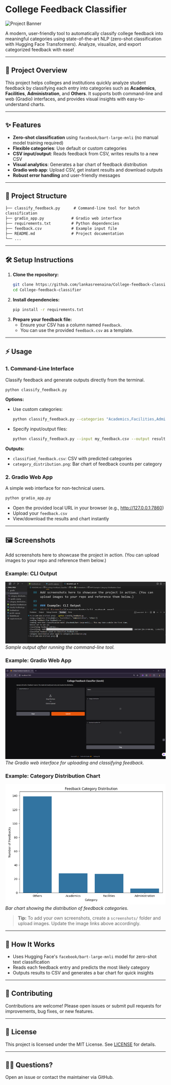 # College Feedback Classifier

![Project Banner](https://img.shields.io/badge/AI-NLP-blue?style=for-the-badge)

A modern, user-friendly tool to automatically classify college feedback into meaningful categories using state-of-the-art NLP (zero-shot classification with Hugging Face Transformers). Analyze, visualize, and export categorized feedback with ease!

---

## 🚀 Project Overview
This project helps colleges and institutions quickly analyze student feedback by classifying each entry into categories such as **Academics**, **Facilities**, **Administration**, and **Others**. It supports both command-line and web (Gradio) interfaces, and provides visual insights with easy-to-understand charts.

---

## ✨ Features
- **Zero-shot classification** using `facebook/bart-large-mnli` (no manual model training required)
- **Flexible categories**: Use default or custom categories
- **CSV input/output**: Reads feedback from CSV, writes results to a new CSV
- **Visual analytics**: Generates a bar chart of feedback distribution
- **Gradio web app**: Upload CSV, get instant results and download outputs
- **Robust error handling** and user-friendly messages

---

## 📂 Project Structure
```
├── classify_feedback.py      # Command-line tool for batch classification
├── gradio_app.py            # Gradio web interface
├── requirements.txt         # Python dependencies
├── feedback.csv             # Example input file
├── README.md                # Project documentation
└── ...
```

---

## 🛠️ Setup Instructions
1. **Clone the repository:**
   ```bash
   git clone https://github.com/lankasreenaina/College-feedback-classifier.git
   cd College-feedback-classifier
   ```
2. **Install dependencies:**
   ```bash
   pip install -r requirements.txt
   ```
3. **Prepare your feedback file:**
   - Ensure your CSV has a column named `Feedback`.
   - You can use the provided `feedback.csv` as a template.

---

## ⚡ Usage

### 1. Command-Line Interface
Classify feedback and generate outputs directly from the terminal.

```bash
python classify_feedback.py
```

**Options:**
- Use custom categories:
  ```bash
  python classify_feedback.py --categories "Academics,Facilities,Administration,Others,Hostel"
  ```
- Specify input/output files:
  ```bash
  python classify_feedback.py --input my_feedback.csv --output results.csv --plot my_plot.png
  ```

**Outputs:**
- `classified_feedback.csv`: CSV with predicted categories
- `category_distribution.png`: Bar chart of feedback counts per category

### 2. Gradio Web App
A simple web interface for non-technical users.

```bash
python gradio_app.py
```
- Open the provided local URL in your browser (e.g., http://127.0.0.1:7860)
- Upload your `feedback.csv`
- View/download the results and chart instantly

---

## 🖼️ Screenshots
Add screenshots here to showcase the project in action. (You can upload images to your repo and reference them below.)

### Example: CLI Output
![CLI Example](screenshots/cli_output.png)
*Sample output after running the command-line tool.*

### Example: Gradio Web App
![Gradio UI](screenshots/gradio_ui.png)
*The Gradio web interface for uploading and classifying feedback.*

### Example: Category Distribution Chart
![Category Chart](screenshots/category_distribution.png)
*Bar chart showing the distribution of feedback categories.*

> **Tip:** To add your own screenshots, create a `screenshots/` folder and upload images. Update the image links above accordingly.

---

## 🧩 How It Works
- Uses Hugging Face's `facebook/bart-large-mnli` model for zero-shot text classification
- Reads each feedback entry and predicts the most likely category
- Outputs results to CSV and generates a bar chart for quick insights

---

## 🤝 Contributing
Contributions are welcome! Please open issues or submit pull requests for improvements, bug fixes, or new features.

---

## 📄 License
This project is licensed under the MIT License. See [LICENSE](LICENSE) for details.

---

## 🙋‍♂️ Questions?
Open an issue or contact the maintainer via GitHub.
